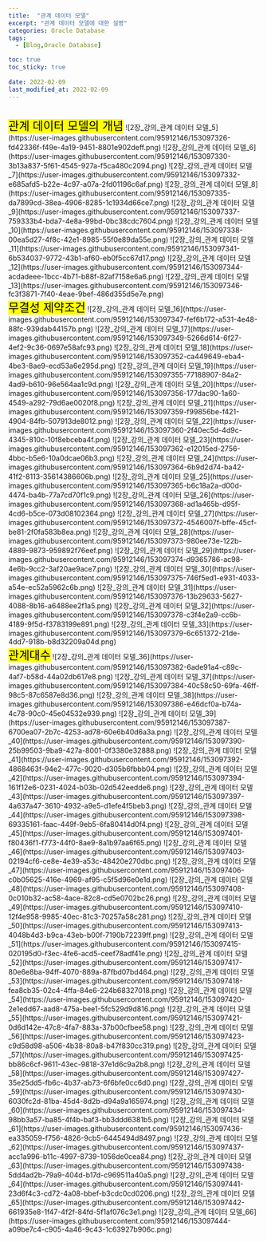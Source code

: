 ```yaml
---
title:  "관계 데이터 모델"
excerpt: "관계 데이터 모델에 대한 설명"
categories: Oracle Database
tags:
  - [Blog,Oracle Database]

toc: true
toc_sticky: true
 
date: 2022-02-09
last_modified_at: 2022-02-09
---
```

<br>
<mark style="font-size:23px">관계 데이터 모델의 개념</mark>
![2장_강의_관계 데이터 모델_5](https://user-images.githubusercontent.com/95912146/153097326-fd42336f-f49e-4a19-9451-8801e902deff.png)
![2장_강의_관계 데이터 모델_6](https://user-images.githubusercontent.com/95912146/153097330-3b13a837-5f61-4545-927a-f5ca480c2094.png)
![2장_강의_관계 데이터 모델_7](https://user-images.githubusercontent.com/95912146/153097332-e685afd5-b22e-4c97-a07a-2fd01196c6af.png)
![2장_강의_관계 데이터 모델_8](https://user-images.githubusercontent.com/95912146/153097335-da7899cd-38ea-4906-8285-1c1934d66ce7.png)
![2장_강의_관계 데이터 모델_9](https://user-images.githubusercontent.com/95912146/153097337-759333b4-bda7-4e8a-99bd-0bc38cdc7604.png)
![2장_강의_관계 데이터 모델_10](https://user-images.githubusercontent.com/95912146/153097338-00ea5d27-4f8c-42e1-8985-55f0e89da55e.png)
![2장_강의_관계 데이터 모델_11](https://user-images.githubusercontent.com/95912146/153097341-6b534037-9772-43b1-af60-eb0f5cc67d17.png)
![2장_강의_관계 데이터 모델_12](https://user-images.githubusercontent.com/95912146/153097344-acdadeee-1bcc-4b71-b88f-82af7158e6a6.png)
![2장_강의_관계 데이터 모델_13](https://user-images.githubusercontent.com/95912146/153097346-fc3f3871-7f40-4eae-9bef-486d355d5e7e.png)
<br>
<mark style="font-size:23px">무결성 제약조건</mark>
![2장_강의_관계 데이터 모델_16](https://user-images.githubusercontent.com/95912146/153097347-fef6b172-a531-4e48-88fc-939dab44157b.png)
![2장_강의_관계 데이터 모델_17](https://user-images.githubusercontent.com/95912146/153097349-5266d614-6f27-4ef2-9c36-0697e58afc93.png)
![2장_강의_관계 데이터 모델_18](https://user-images.githubusercontent.com/95912146/153097352-ca449649-eba4-4be3-8ae9-ecd53a6e295d.png)
![2장_강의_관계 데이터 모델_19](https://user-images.githubusercontent.com/95912146/153097355-77188907-84a2-4ad9-b610-96e564aa1c9d.png)
![2장_강의_관계 데이터 모델_20](https://user-images.githubusercontent.com/95912146/153097356-177dac90-1a60-4549-a292-79d6ae0020f8.png)
![2장_강의_관계 데이터 모델_21](https://user-images.githubusercontent.com/95912146/153097359-f99856be-f421-4904-84fb-507913de8012.png)
![2장_강의_관계 데이터 모델_22](https://user-images.githubusercontent.com/95912146/153097360-2f40ec5d-4d9c-4345-810c-10f8ebceba4f.png)
![2장_강의_관계 데이터 모델_23](https://user-images.githubusercontent.com/95912146/153097362-e12015ed-2756-4bbc-b5e6-10a0dcae06b3.png)
![2장_강의_관계 데이터 모델_24](https://user-images.githubusercontent.com/95912146/153097364-6b9d2d74-ba42-41f2-8113-35614386606b.png)
![2장_강의_관계 데이터 모델_25](https://user-images.githubusercontent.com/95912146/153097365-b6c18a2a-d00d-4474-ba4b-77a7cd70f1c9.png)
![2장_강의_관계 데이터 모델_26](https://user-images.githubusercontent.com/95912146/153097368-ad1a465b-d95f-4cd6-b5ce-073d08102364.png)
![2장_강의_관계 데이터 모델_27](https://user-images.githubusercontent.com/95912146/153097372-4546007f-bffe-45cf-be81-2f0fa583b8ea.png)
![2장_강의_관계 데이터 모델_28](https://user-images.githubusercontent.com/95912146/153097373-980ee73e-122b-4889-9873-959892f76eef.png)
![2장_강의_관계 데이터 모델_29](https://user-images.githubusercontent.com/95912146/153097374-d9365786-ac98-4e6b-9cc2-3af20ae9ace7.png)
![2장_강의_관계 데이터 모델_30](https://user-images.githubusercontent.com/95912146/153097375-746f5ed1-e931-4033-a54e-ec52a5962c6b.png)
![2장_강의_관계 데이터 모델_31](https://user-images.githubusercontent.com/95912146/153097376-13b29633-5627-4088-8b16-a6488ee2f1a5.png)
![2장_강의_관계 데이터 모델_32](https://user-images.githubusercontent.com/95912146/153097378-c3f4e2a9-cc6b-4189-9f5d-f3783199e891.png)
![2장_강의_관계 데이터 모델_33](https://user-images.githubusercontent.com/95912146/153097379-6c651372-21de-4dd7-918b-b8d32209a04d.png)
<br>
<mark style="font-size:23px">관계대수</mark>
![2장_강의_관계 데이터 모델_36](https://user-images.githubusercontent.com/95912146/153097382-6ade91a4-c89c-4af7-b58d-44a02db617e8.png)
![2장_강의_관계 데이터 모델_37](https://user-images.githubusercontent.com/95912146/153097384-40c58c50-69fa-46ff-98c5-87c6587e8d36.png)
![2장_강의_관계 데이터 모델_38](https://user-images.githubusercontent.com/95912146/153097386-e46dcf0a-b74a-4c78-90c0-45e04532e939.png)
![2장_강의_관계 데이터 모델_39](https://user-images.githubusercontent.com/95912146/153097387-6700ea07-2b7c-4253-ad78-60e6b40d6a3a.png)
![2장_강의_관계 데이터 모델_40](https://user-images.githubusercontent.com/95912146/153097390-25b99503-9ba9-427a-8001-0f3380e32888.png)
![2장_강의_관계 데이터 모델_41](https://user-images.githubusercontent.com/95912146/153097392-4868463f-94e2-477c-9020-d305b6fbbb04.png)
![2장_강의_관계 데이터 모델_42](https://user-images.githubusercontent.com/95912146/153097394-161f12e6-0231-4024-b03b-02d542eedde6.png)
![2장_강의_관계 데이터 모델_43](https://user-images.githubusercontent.com/95912146/153097397-4a637a47-3610-4932-a9e5-d1efe4f5beb3.png)
![2장_강의_관계 데이터 모델_44](https://user-images.githubusercontent.com/95912146/153097398-69335161-faac-449f-9eb5-6fa80414d0f4.png)
![2장_강의_관계 데이터 모델_45](https://user-images.githubusercontent.com/95912146/153097401-f80436f1-f773-44f0-8ae9-8a1b97aa6f65.png)
![2장_강의_관계 데이터 모델_46](https://user-images.githubusercontent.com/95912146/153097403-02194cf6-ce8e-4e39-a53c-48420e270dbc.png)
![2장_강의_관계 데이터 모델_47](https://user-images.githubusercontent.com/95912146/153097406-c0b05625-416e-4969-af95-c5f5d96e0e1d.png)
![2장_강의_관계 데이터 모델_48](https://user-images.githubusercontent.com/95912146/153097408-0c010b32-ac58-4ace-82c8-cd5e0702bc26.png)
![2장_강의_관계 데이터 모델_49](https://user-images.githubusercontent.com/95912146/153097410-12f4e958-9985-40ec-81c3-70257a58c281.png)
![2장_강의_관계 데이터 모델_50](https://user-images.githubusercontent.com/95912146/153097413-4048b4d3-b9ca-43eb-b00f-7190b72239ff.png)
![2장_강의_관계 데이터 모델_51](https://user-images.githubusercontent.com/95912146/153097415-020195d0-f3ec-4fe6-acd5-ceef78adf41e.png)
![2장_강의_관계 데이터 모델_52](https://user-images.githubusercontent.com/95912146/153097417-80e6e8ba-94ff-4070-889a-87fbd07bd464.png)
![2장_강의_관계 데이터 모델_53](https://user-images.githubusercontent.com/95912146/153097418-fea8cb35-02c4-4ffa-84e6-224b68327018.png)
![2장_강의_관계 데이터 모델_54](https://user-images.githubusercontent.com/95912146/153097420-2e1edd67-aad8-475a-bee1-5fc529d9d816.png)
![2장_강의_관계 데이터 모델_55](https://user-images.githubusercontent.com/95912146/153097421-0d6d142e-47c8-4fa7-883a-37b00cfbee58.png)
![2장_강의_관계 데이터 모델_56](https://user-images.githubusercontent.com/95912146/153097423-c9d58d98-a506-4b38-80a8-b47f830cc319.png)
![2장_강의_관계 데이터 모델_57](https://user-images.githubusercontent.com/95912146/153097425-bb86c6cf-9611-43ec-9818-37e1d6c9a2b8.png)
![2장_강의_관계 데이터 모델_58](https://user-images.githubusercontent.com/95912146/153097427-35e25dd5-fb6c-4b37-ab73-6f6bfe0cc6d0.png)
![2장_강의_관계 데이터 모델_59](https://user-images.githubusercontent.com/95912146/153097430-6030fc2d-81ba-45d4-8d2b-d94a9a165974.png)
![2장_강의_관계 데이터 모델_60](https://user-images.githubusercontent.com/95912146/153097434-98bb3a57-ba85-4f4b-baf3-bb3ddd6381b5.png)
![2장_강의_관계 데이터 모델_61](https://user-images.githubusercontent.com/95912146/153097436-ea335059-f756-4826-9cb5-6445494d8497.png)
![2장_강의_관계 데이터 모델_62](https://user-images.githubusercontent.com/95912146/153097437-acc1a996-b11c-4997-8739-1056de0cea84.png)
![2장_강의_관계 데이터 모델_63](https://user-images.githubusercontent.com/95912146/153097438-5dd4ad2b-79a9-404d-b17d-c969511a40a5.png)
![2장_강의_관계 데이터 모델_64](https://user-images.githubusercontent.com/95912146/153097441-23d6f4c3-cd72-4a08-bbef-b3cdc0cd0206.png)
![2장_강의_관계 데이터 모델_65](https://user-images.githubusercontent.com/95912146/153097442-661935e8-1f47-4f2f-84fd-5f1af076c3e1.png)
![2장_강의_관계 데이터 모델_66](https://user-images.githubusercontent.com/95912146/153097444-a09be7c4-c905-4a46-9c43-1c63927b906c.png)